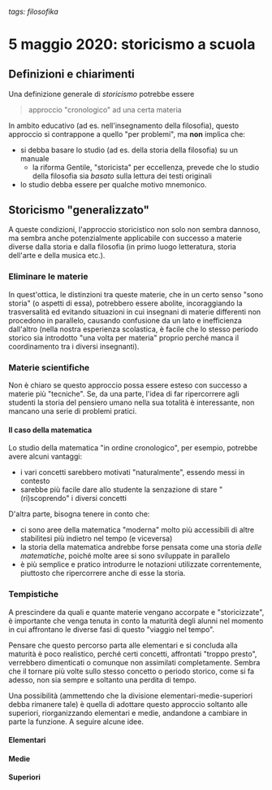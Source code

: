 ###### tags: filosofika

# 5 maggio 2020: storicismo a scuola

## Definizioni e chiarimenti
Una definizione generale di _storicismo_ potrebbe essere
> approccio "cronologico" ad una certa materia

In ambito educativo (ad es. nell'insegnamento della filosofia), questo approccio si contrappone a quello "per problemi", ma **non** implica che:

- si debba basare lo studio (ad es. della storia della filosofia) su un manuale
    - la riforma Gentile, "storicista" per eccellenza, prevede che lo studio della filosofia sia _basato_ sulla lettura dei testi originali
- lo studio debba essere per qualche motivo mnemonico.

## Storicismo "generalizzato"
A queste condizioni, l'approccio storicistico non solo non sembra dannoso, ma sembra anche potenzialmente applicabile con successo a materie diverse dalla storia e dalla filosofia (in primo luogo letteratura, storia dell'arte e della musica etc.). 

### Eliminare le materie
In quest'ottica, le distinzioni tra queste materie, che in un certo senso "sono storia" (o aspetti di essa), potrebbero essere abolite, incoraggiando la trasversalità ed evitando situazioni in cui insegnani di materie differenti non procedono in parallelo, causando confusione da un lato e inefficienza dall'altro (nella nostra esperienza scolastica, è facile che lo stesso periodo storico sia introdotto "una volta per materia" proprio perché manca il coordinamento tra i diversi insegnanti).

### Materie scientifiche
Non è chiaro se questo approccio possa essere esteso con successo a materie più "tecniche". Se, da una parte, l'idea di far ripercorrere agli studenti la storia del pensiero umano nella sua totalità è interessante, non mancano una serie di problemi pratici.

#### Il caso della matematica
Lo studio della matematica "in ordine cronologico", per esempio, potrebbe avere alcuni vantaggi:

- i vari concetti sarebbero motivati "naturalmente", essendo messi in contesto
- sarebbe più facile dare allo studente la senzazione di stare "(ri)scoprendo" i diversi concetti

D'altra parte, bisogna tenere in conto che:

- ci sono aree della matematica "moderna" molto più accessibili di altre stabilitesi più indietro nel tempo (e viceversa)
- la storia della matematica andrebbe forse pensata come una storia _delle matematiche_, poiché molte aree si sono sviluppate in parallelo
- è più semplice e pratico introdurre le notazioni utilizzate correntemente, piuttosto che ripercorrere anche di esse la storia.

### Tempistiche
A prescindere da quali e quante materie vengano accorpate e "storicizzate", è importante che venga tenuta in conto la maturità degli alunni nel momento in cui affrontano le diverse fasi di questo "viaggio nel tempo". 

Pensare che questo percorso parta alle elementari e si concluda alla maturità è poco realistico, perché certi concetti, affrontati "troppo presto", verrebbero dimenticati o comunque non assimilati completamente. Sembra che il tornare più volte sullo stesso concetto o periodo storico, come si fa adesso, non sia sempre e soltanto una perdita di tempo.

Una possibilità (ammettendo che la divisione elementari-medie-superiori debba rimanere tale) è quella di adottare questo approccio soltanto alle superiori, riorganizzando elementari e medie, andandone a cambiare in parte la funzione. A seguire alcune idee.

#### Elementari

#### Medie

#### Superiori